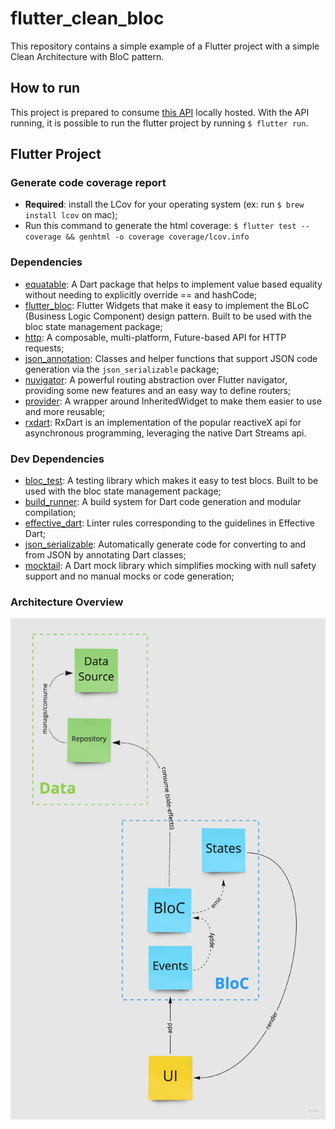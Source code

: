 # flutter_clean_bloc

This repository contains a simple example of a Flutter project with a simple Clean Architecture with BloC pattern.

## How to run

This project is prepared to consume [this API](https://github.com/felipefpx/notes_api_ktor) locally hosted.
With the API running, it is possible to run the flutter project by running `$ flutter run`.

## Flutter Project

### Generate code coverage report

- **Required**: install the LCov for your operating system (ex: run `$ brew install lcov` on mac);
- Run this command to generate the html coverage: `$ flutter test --coverage && genhtml -o coverage coverage/lcov.info`

### Dependencies

- [equatable](https://pub.dev/packages/equatable): A Dart package that helps to implement value based equality without needing to explicitly override == and hashCode;
- [flutter_bloc](https://pub.dev/packages/flutter_bloc): Flutter Widgets that make it easy to implement the BLoC (Business Logic Component) design pattern. Built to be used with the bloc state management package;
- [http](https://pub.dev/packages/http): A composable, multi-platform, Future-based API for HTTP requests;
- [json_annotation](https://pub.dev/packages/json_annotation): Classes and helper functions that support JSON code generation via the `json_serializable` package;
- [nuvigator](https://pub.dev/packages/nuvigator): A powerful routing abstraction over Flutter navigator, providing some new features and an easy way to define routers;
- [provider](https://pub.dev/packages/provider): A wrapper around InheritedWidget to make them easier to use and more reusable;
- [rxdart](https://pub.dev/packages/rxdart): RxDart is an implementation of the popular reactiveX api for asynchronous programming, leveraging the native Dart Streams api.

### Dev Dependencies

- [bloc_test](https://pub.dev/packages/bloc_test): A testing library which makes it easy to test blocs. Built to be used with the bloc state management package;
- [build_runner](https://pub.dev/packages/build_runner): A build system for Dart code generation and modular compilation;
- [effective_dart](https://pub.dev/packages/effective_dart): Linter rules corresponding to the guidelines in Effective Dart;
- [json_serializable](https://pub.dev/packages/json_serializable): Automatically generate code for converting to and from JSON by annotating Dart classes;
- [mocktail](https://pub.dev/packages/mocktail): A Dart mock library which simplifies mocking with null safety support and no manual mocks or code generation;

### Architecture Overview

![Architecture Overview](arch_overview.jpg)
